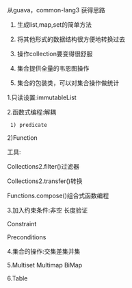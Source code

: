 从guava，common-lang3 获得思路

1. 生成list,map,set的简单方法
2. 将其他形式的数据结构很方便地转换过去
3. 操作collection要变得很舒服
4. 集合提供全量的韦恩图操作

5. 集合的包装类，可以对集合操作做统计


1.只读设置:immutableList

2.函数式编程:解耦

     1) predicate

  2)Function

  工具:

Collections2.filter()过滤器

Collections2.transfer()转换

Functions.compose()组合式函数编程                    

3.加入约束条件:非空  长度验证

Constraint

Preconditions

4.集合的操作:交集差集并集

5.Multiset  Multimap  BiMap

6.Table